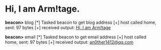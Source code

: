 # Hi, I am Arm!tage.

**beacon>** blog
[*] Tasked beacon to get blog address
[+] host called home, sent: 97 bytes
[+] received output:
[Hi, I am Arm!tage](https://arrnitage.github.io/)

**beacon>** email
[*] Tasked beacon to get email address
[+] host called home, sent: 97 bytes
[+] received output:
[an0ther1412@qq.com](mailto:an0ther1412@qq.com)

